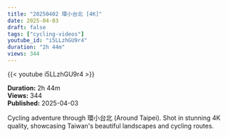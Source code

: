 ```yaml
---
title: "20250402 環小台北 [4K]"
date: 2025-04-03
draft: false
tags: ["cycling-videos"]
youtube_id: "i5LLzhGU9r4"
duration: "2h 44m"
views: 344
---
```


{{< youtube i5LLzhGU9r4 >}}

**Duration:** 2h 44m  
**Views:** 344  
**Published:** 2025-04-03

Cycling adventure through 環小台北 (Around Taipei). Shot in stunning 4K quality, showcasing Taiwan's beautiful landscapes and cycling routes.
